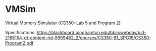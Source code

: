 # VMSim
Virtual Memory Simulator (CS350: Lab 5 and Program 2)

Specifications:
https://blackboard.binghamton.edu/bbcswebdav/pid-2165154-dt-content-rid-9999482_2/courses/CS350-B1_SPG15/CS350-Program2.pdf